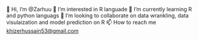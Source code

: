 👋 Hi, I’m @Zarhuu
👀 I’m interested in R languade
🌱 I’m currently learning R and python languags
💞️ I’m looking to collaborate on data wrankling, data visulaization and model prediction on R
📫 How to reach me khizerhussain53@gmail.com
